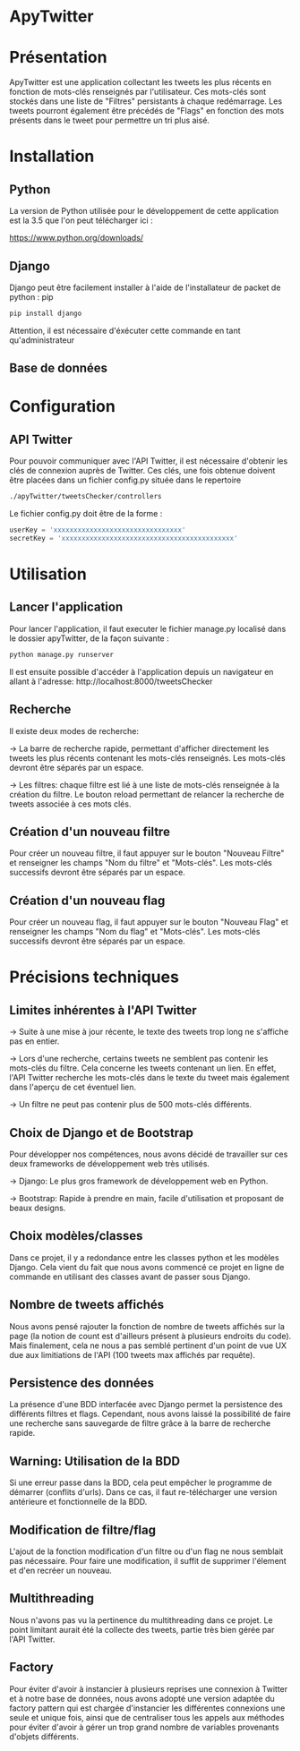 
# ApyTwitter

# Présentation
ApyTwitter est une application collectant les tweets les plus récents en fonction de mots-clés renseignés par l'utilisateur.
Ces mots-clés sont stockés dans une liste de "Filtres" persistants à chaque redémarrage.
Les tweets pourront également être précédés de "Flags" en fonction des mots présents dans le tweet pour permettre un tri plus aisé.

# Installation
## Python
La version de Python utilisée pour le développement de cette application est la 3.5 que l'on peut télécharger ici :

https://www.python.org/downloads/

## Django
Django peut être facilement installer à l'aide de l'installateur de packet de python : pip
```bash
pip install django
```
Attention, il est nécessaire d'éxécuter cette commande en tant qu'administrateur
## Base de données

# Configuration
## API Twitter
Pour pouvoir communiquer avec l'API Twitter, il est nécessaire d'obtenir les clés de connexion auprès de Twitter.
Ces clés, une fois obtenue doivent être placées dans un fichier config.py située dans le repertoire
```bash
./apyTwitter/tweetsChecker/controllers
```
Le fichier config.py doit être de la forme :
```python
userKey = 'xxxxxxxxxxxxxxxxxxxxxxxxxxxxxxxx'
secretKey = 'xxxxxxxxxxxxxxxxxxxxxxxxxxxxxxxxxxxxxxxxxxx'
```

# Utilisation
## Lancer l'application
Pour lancer l'application, il faut executer le fichier manage.py localisé dans le dossier apyTwitter, de la façon suivante :
```bash
python manage.py runserver
```
Il est ensuite possible d'accéder à l'application depuis un navigateur en allant à l'adresse:
http://localhost:8000/tweetsChecker
## Recherche
Il existe deux modes de recherche:

-> La barre de recherche rapide, permettant d'afficher directement les tweets les plus récents contenant les mots-clés renseignés. Les mots-clés devront être séparés par un espace.

-> Les filtres: chaque filtre est lié à une liste de mots-clés renseignée à la création du filtre. Le bouton reload permettant de relancer la recherche de tweets associée à ces mots clés.

## Création d'un nouveau filtre
Pour créer un nouveau filtre, il faut appuyer sur le bouton "Nouveau Filtre" et renseigner les champs "Nom du filtre" et "Mots-clés". Les mots-clés successifs devront être séparés par un espace.

## Création d'un nouveau flag
Pour créer un nouveau flag, il faut appuyer sur le bouton "Nouveau Flag" et renseigner les champs "Nom du flag" et "Mots-clés". Les mots-clés successifs devront être séparés par un espace.


# Précisions techniques
## Limites inhérentes à l'API Twitter
-> Suite à une mise à jour récente, le texte des tweets trop long ne s'affiche pas en entier.

-> Lors d'une recherche, certains tweets ne semblent pas contenir les mots-clés du filtre. Cela concerne les tweets contenant un lien.
En effet, l'API Twitter recherche les mots-clés dans le texte du tweet mais également dans l'aperçu de cet éventuel lien.

-> Un filtre ne peut pas contenir plus de 500 mots-clés différents.

## Choix de Django et de Bootstrap
Pour développer nos compétences, nous avons décidé de travailler sur ces deux frameworks de développement web très utilisés.

-> Django: Le plus gros framework de développement web en Python.

-> Bootstrap: Rapide à prendre en main, facile d'utilisation et proposant de beaux designs.

## Choix modèles/classes
Dans ce projet, il y a redondance entre les classes python et les modèles Django. Cela vient du fait que nous avons commencé ce projet en ligne de commande en utilisant des classes avant de passer sous Django.

## Nombre de tweets affichés
Nous avons pensé rajouter la fonction de nombre de tweets affichés sur la page (la notion de count est d'ailleurs présent à plusieurs endroits du code).
Mais finalement, cela ne nous a pas semblé pertinent d'un point de vue UX due aux limitiations de l'API (100 tweets max affichés par requête).

## Persistence des données
La présence d'une BDD interfacée avec Django permet la persistence des différents filtres et flags.
Cependant, nous avons laissé la possibilité de faire une recherche sans sauvegarde de filtre grâce à la barre de recherche rapide.

## Warning: Utilisation de la BDD
Si une erreur passe dans la BDD, cela peut empêcher le programme de démarrer (conflits d'urls). Dans ce cas, il faut re-télécharger une version antérieure et fonctionnelle de la BDD.

## Modification de filtre/flag
L'ajout de la fonction modification d'un filtre ou d'un flag ne nous semblait pas nécessaire. Pour faire une modification, il suffit de supprimer l'élement et d'en recréer un nouveau.

## Multithreading
Nous n'avons pas vu la pertinence du multithreading dans ce projet. Le point limitant aurait été la collecte des tweets, partie très bien gérée par l'API Twitter.

## Factory
Pour éviter d'avoir à instancier à plusieurs reprises une connexion à Twitter et à notre base de données, nous avons adopté une version adaptée du factory pattern qui est chargée d'instancier les différentes connexions une seule et unique fois, ainsi que de centraliser tous les appels aux  méthodes pour éviter d'avoir à gérer un trop grand nombre de variables provenants d'objets différents.
